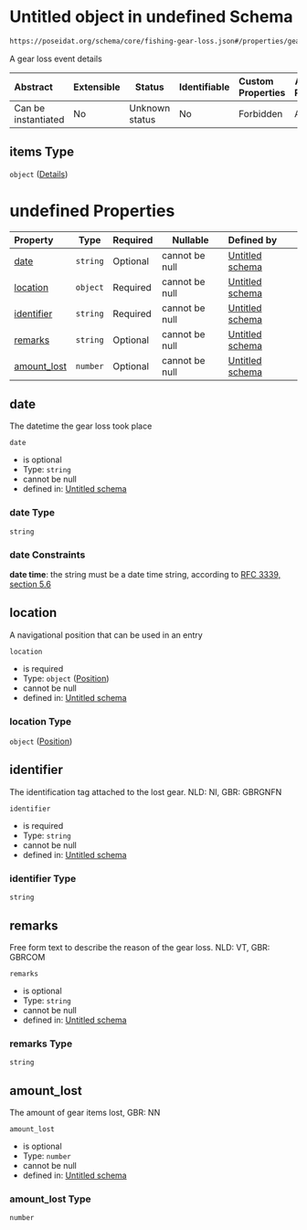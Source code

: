 # Untitled object in undefined Schema

```txt
https://poseidat.org/schema/core/fishing-gear-loss.json#/properties/gear_loss/items
```

A gear loss event details


| Abstract            | Extensible | Status         | Identifiable | Custom Properties | Additional Properties | Access Restrictions | Defined In                                                                                         |
| :------------------ | ---------- | -------------- | ------------ | :---------------- | --------------------- | ------------------- | -------------------------------------------------------------------------------------------------- |
| Can be instantiated | No         | Unknown status | No           | Forbidden         | Allowed               | none                | [fishing-gear-deployment.json\*](schemas/core/fishing-gear-deployment.json "open original schema") |

## items Type

`object` ([Details](fishing-gear-deployment-properties-gear_loss-items.md))

# undefined Properties

| Property                    | Type     | Required | Nullable       | Defined by                                                                                                                                            |
| :-------------------------- | -------- | -------- | -------------- | :---------------------------------------------------------------------------------------------------------------------------------------------------- |
| [date](#date)               | `string` | Optional | cannot be null | [Untitled schema](fishing-gear-loss-properties-date.md "https&#x3A;//poseidat.org/schema/core/fishing-gear-loss.json#/properties/date")               |
| [location](#location)       | `object` | Required | cannot be null | [Untitled schema](trip-entry-properties-position.md "https&#x3A;//poseidat.org/schema/core/position.json#/properties/location")                       |
| [identifier](#identifier)   | `string` | Required | cannot be null | [Untitled schema](fishing-gear-loss-properties-identifier.md "https&#x3A;//poseidat.org/schema/core/fishing-gear-loss.json#/properties/identifier")   |
| [remarks](#remarks)         | `string` | Optional | cannot be null | [Untitled schema](fishing-gear-loss-properties-remarks.md "https&#x3A;//poseidat.org/schema/core/fishing-gear-loss.json#/properties/remarks")         |
| [amount_lost](#amount_lost) | `number` | Optional | cannot be null | [Untitled schema](fishing-gear-loss-properties-amount_lost.md "https&#x3A;//poseidat.org/schema/core/fishing-gear-loss.json#/properties/amount_lost") |

## date

The datetime the gear loss took place


`date`

-   is optional
-   Type: `string`
-   cannot be null
-   defined in: [Untitled schema](fishing-gear-loss-properties-date.md "https&#x3A;//poseidat.org/schema/core/fishing-gear-loss.json#/properties/date")

### date Type

`string`

### date Constraints

**date time**: the string must be a date time string, according to [RFC 3339, section 5.6](https://tools.ietf.org/html/rfc3339 "check the specification")

## location

A navigational position that can be used in an entry


`location`

-   is required
-   Type: `object` ([Position](trip-entry-properties-position.md))
-   cannot be null
-   defined in: [Untitled schema](trip-entry-properties-position.md "https&#x3A;//poseidat.org/schema/core/position.json#/properties/location")

### location Type

`object` ([Position](trip-entry-properties-position.md))

## identifier

The identification tag attached to the lost gear. NLD: NI, GBR: GBRGNFN


`identifier`

-   is required
-   Type: `string`
-   cannot be null
-   defined in: [Untitled schema](fishing-gear-loss-properties-identifier.md "https&#x3A;//poseidat.org/schema/core/fishing-gear-loss.json#/properties/identifier")

### identifier Type

`string`

## remarks

Free form text to describe the reason of the gear loss. NLD: VT, GBR: GBRCOM


`remarks`

-   is optional
-   Type: `string`
-   cannot be null
-   defined in: [Untitled schema](fishing-gear-loss-properties-remarks.md "https&#x3A;//poseidat.org/schema/core/fishing-gear-loss.json#/properties/remarks")

### remarks Type

`string`

## amount_lost

The amount of gear items lost, GBR: NN


`amount_lost`

-   is optional
-   Type: `number`
-   cannot be null
-   defined in: [Untitled schema](fishing-gear-loss-properties-amount_lost.md "https&#x3A;//poseidat.org/schema/core/fishing-gear-loss.json#/properties/amount_lost")

### amount_lost Type

`number`

